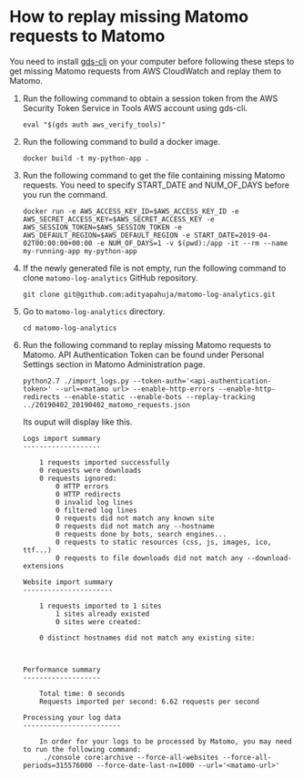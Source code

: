 # How to replay missing Matomo requests to Matomo

You need to install [gds-cli](https://github.com/alphagov/gds-cli) on your computer before following these steps to get missing Matomo requests from AWS CloudWatch and replay them to Matomo.

1. Run the following command to obtain a session token from the AWS Security Token Service in Tools AWS account using gds-cli.
    ```
    eval "$(gds auth aws_verify_tools)"
    ```
2. Run the following command to build a docker image.
    ```
    docker build -t my-python-app .
    ```
3. Run the following command to get the file containing missing Matomo requests. You need to specify START_DATE and NUM_OF_DAYS before you run the command.
    ```
    docker run -e AWS_ACCESS_KEY_ID=$AWS_ACCESS_KEY_ID -e AWS_SECRET_ACCESS_KEY=$AWS_SECRET_ACCESS_KEY -e AWS_SESSION_TOKEN=$AWS_SESSION_TOKEN -e AWS_DEFAULT_REGION=$AWS_DEFAULT_REGION -e START_DATE=2019-04-02T00:00:00+00:00 -e NUM_OF_DAYS=1 -v $(pwd):/app -it --rm --name my-running-app my-python-app
    ```
4. If the newly generated file is not empty, run the following command to clone `matomo-log-analytics` GitHub repository.
    ```
    git clone git@github.com:adityapahuja/matomo-log-analytics.git
    ```
5. Go to `matomo-log-analytics` directory.
    ```
    cd matomo-log-analytics
    ```
6. Run the following command to replay missing Matomo requests to Matomo. API Authentication Token can be found under Personal Settings section in Matomo Administration page.
    ```
    python2.7 ./import_logs.py --token-auth='<api-authentication-token>' --url=<matamo url> --enable-http-errors --enable-http-redirects --enable-static --enable-bots --replay-tracking ../20190402_20190402_matomo_requests.json
    ```
    Its ouput will display like this.
    ```
    Logs import summary
    -------------------
    
        1 requests imported successfully
        0 requests were downloads
        0 requests ignored:
            0 HTTP errors
            0 HTTP redirects
            0 invalid log lines
            0 filtered log lines
            0 requests did not match any known site
            0 requests did not match any --hostname
            0 requests done by bots, search engines...
            0 requests to static resources (css, js, images, ico, ttf...)
            0 requests to file downloads did not match any --download-extensions
    
    Website import summary
    ----------------------
    
        1 requests imported to 1 sites
            1 sites already existed
            0 sites were created:
    
        0 distinct hostnames did not match any existing site:
    
    
    
    Performance summary
    -------------------
    
        Total time: 0 seconds
        Requests imported per second: 6.62 requests per second
    
    Processing your log data
    ------------------------
    
        In order for your logs to be processed by Matomo, you may need to run the following command:
         ./console core:archive --force-all-websites --force-all-periods=315576000 --force-date-last-n=1000 --url='<matamo-url>'
     ```
